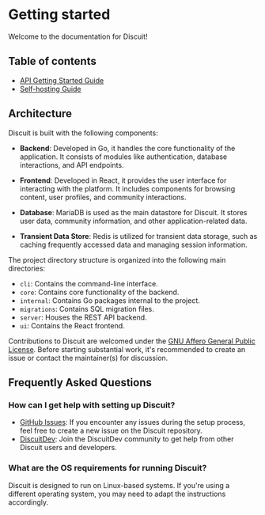 # Getting started

Welcome to the documentation for Discuit!

## Table of contents

- [API Getting Started Guide](/api/getting-started)
- [Self-hosting Guide](/self-hosting)

## Architecture

Discuit is built with the following components:

- **Backend**: Developed in Go, it handles the core functionality of the application. It consists of modules like authentication, database interactions, and API endpoints.

- **Frontend**: Developed in React, it provides the user interface for interacting with the platform. It includes components for browsing content, user profiles, and community interactions.

- **Database**: MariaDB is used as the main datastore for Discuit. It stores user data, community information, and other application-related data.

- **Transient Data Store**: Redis is utilized for transient data storage, such as caching frequently accessed data and managing session information.

The project directory structure is organized into the following main directories:

- `cli`: Contains the command-line interface.
- `core`: Contains core functionality of the backend.
- `internal`: Contains Go packages internal to the project.
- `migrations`: Contains SQL migration files.
- `server`: Houses the REST API backend.
- `ui`: Contains the React frontend.

Contributions to Discuit are welcomed under the [GNU Affero General Public License](https://github.com/discuitnet/discuit?tab=AGPL-3.0-1-ov-file). Before starting substantial work, it's recommended to create an issue or contact the maintainer(s) for discussion.

## Frequently Asked Questions

### How can I get help with setting up Discuit?

- [GitHub Issues](https://github.com/discuitnet/discuit/issues): If you encounter any issues during the setup process, feel free to create a new issue on the Discuit repository.
- [DiscuitDev](https://discuit.org/DiscuitDev): Join the DiscuitDev community to get help from other Discuit users and developers.

### What are the OS requirements for running Discuit?

Discuit is designed to run on Linux-based systems. If you're using a different operating system, you may need to adapt the instructions accordingly.
